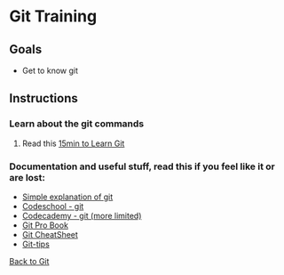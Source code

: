 # Git Training

## Goals

- Get to know git

## Instructions

### Learn about the git commands
1. Read this [15min to Learn Git](https://guides.github.com/introduction/git-handbook/)

### Documentation and useful stuff, read this if you feel like it or are lost:
* [Simple explanation of git](http://rogerdudler.github.io/git-guide/index.nl.html)
* [Codeschool - git ](https://www.codeschool.com/learn/git)
* [Codecademy - git (more limited)](https://www.codecademy.com/courses/learn-git/lessons/git-workflow/exercises/hello-git)
* [Git Pro Book](http://git-scm.com/book/en/v2)
* [Git CheatSheet](https://education.github.com/git-cheat-sheet-education.pdf)
* [Git-tips](https://github.com/git-tips/tips)

[Back to Git](./)

